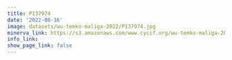 ```yaml
---
title: P137974
date: '2022-08-16'
image: datasets/wu-temko-maliga-2022/P137974.jpg
minerva_link: https://s3.amazonaws.com/www.cycif.org/wu-temko-maliga-2022/P137974/index.html
info_link:
show_page_link: false
---
```

